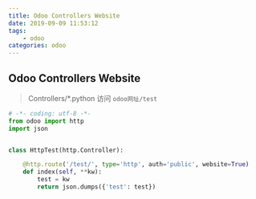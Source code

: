 ```yaml
---
title: Odoo Controllers Website
date: 2019-09-09 11:53:12
tags:
    - odoo
categories: odoo
---
```


## Odoo Controllers Website

> Controllers/*.python
> 访问 `odoo网址/test`

```python
# -*- coding: utf-8 -*-
from odoo import http
import json


class HttpTest(http.Controller):

    @http.route('/test/', type='http', auth='public', website=True)
    def index(self, **kw):
        test = kw
        return json.dumps({'test': test})
```
